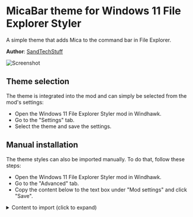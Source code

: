 # MicaBar theme for Windows 11 File Explorer Styler

A simple theme that adds Mica to the command bar in File Explorer.

**Author**: [SandTechStuff](https://github.com/SandTechStuff)

![Screenshot](screenshot.png)

## Theme selection

The theme is integrated into the mod and can simply be selected from the mod's
settings:

* Open the Windows 11 File Explorer Styler mod in Windhawk.
* Go to the "Settings" tab.
* Select the theme and save the settings.

## Manual installation

The theme styles can also be imported manually. To do that, follow these steps:

* Open the Windows 11 File Explorer Styler mod in Windhawk.
* Go to the "Advanced" tab.
* Copy the content below to the text box under "Mod settings" and click "Save".

<details>
<summary>Content to import (click to expand)</summary>

```json
{
	"controlStyles[0].target": "Grid#CommandBarControlRootGrid",
	"controlStyles[0].styles[0]": "Background:=<SolidColorBrush Color=\"{ThemeResource LayerOnMicaBaseAltFillColorDefault}\"/>",
	"controlStyles[0].styles[1]": "BorderThickness=0,0,0,1",
	"controlStyles[1].target": "CommandBar#FileExplorerCommandBar",
	"controlStyles[1].styles[0]": "Background=Transparent",
	"explorerFrameContainerHeight": 0
}
```
</details>
